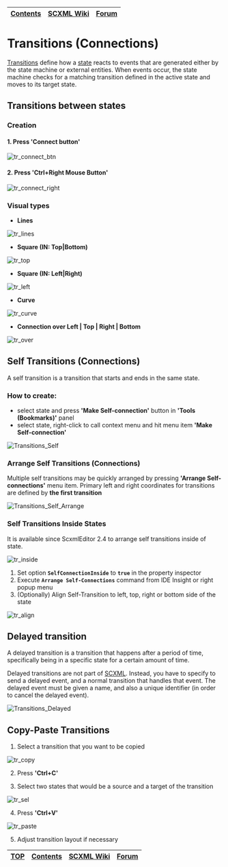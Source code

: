 <a name="top-anchor"/>

| [Contents](../README.md#table-of-contents) | [SCXML Wiki](https://alexzhornyak.github.io/SCXML-tutorial/) | [Forum](https://github.com/alexzhornyak/ScxmlEditor-Tutorial/discussions) |
|---|---|---|

# Transitions (Connections)
[Transitions](https://alexzhornyak.github.io/SCXML-tutorial/Doc/transition.html) define how a [state](https://alexzhornyak.github.io/SCXML-tutorial/Doc/state.html) reacts to events that are generated either by the state machine or external entities. When events occur, the state machine checks for a matching transition defined in the active state and moves to its target state.

## Transitions between states
### Creation
#### 1. Press 'Connect button'
![tr_connect_btn](../Images/Transition_Connect.gif)

#### 2. Press 'Ctrl+Right Mouse Button'
![tr_connect_right](../Images/Transition_ConnectCtrlRight.gif)

### Visual types
* **Lines**

![tr_lines](../Images/Transition_Lines.gif)

* **Square (IN: Top|Bottom)**

![tr_top](../Images/Transition_SquareTop.gif)

* **Square (IN: Left|Right)**

![tr_left](../Images/Transition_SquareLeft.gif)

* **Curve**

![tr_curve](../Images/Transition_Curve.gif)

* **Connection over Left | Top | Right | Bottom**

![tr_over](../Images/Transitions_ConnectionOver.gif)

## Self Transitions (Connections)
A self transition is a transition that starts and ends in the same state.
### How to create:
* select state and press **'Make Self-connection'** button in **'Tools (Bookmarks)'** panel
* select state, right-click to call context menu and hit menu item **'Make Self-connection'**

![Transitions_Self](../Images/Transitions_Self.gif)

### Arrange Self Transitions (Connections)
Multiple self transitions may be quickly arranged by pressing **'Arrange Self-connections'** menu item. Primary left and right coordinates for transitions are defined by **the first transition**

![Transitions_Self_Arrange](../Images/Transitions_Self_Arrange.gif)

### Self Transitions Inside States
It is available since ScxmlEditor 2.4 to arrange self transitions inside of state.

![tr_inside](../Images/Transition_Self_Inside.png)

1. Set option **`SelfConnectionInside`** to **`true`** in the property inspector
2. Execute **`Arrange Self-Connections`** command from IDE Insight or right popup menu
3. (Optionally) Align Self-Transition to left, top, right or bottom side of the state

![tr_align](../Images/Transition_Self_Align.gif)

## Delayed transition
A delayed transition is a transition that happens after a period of time, specifically being in a specific state for a certain amount of time.

Delayed transitions are not part of [SCXML]((https://alexzhornyak.github.io/SCXML-tutorial/)).  Instead, you have to specify to send a delayed event, and a normal transition that handles that event. The delayed event must be given a name, and also a unique identifier (in order to cancel the delayed event).

![Transitions_Delayed](../Images/Transitions_Delayed.gif)

## Copy-Paste Transitions

1. Select a transition that you want to be copied

![tr_copy](../Images/Transitions_Copy_Paste_1.png)

2. Press **'Ctrl+C'**

3. Select two states that would be a source and a target of the transition

![tr_sel](../Images/Transition_Copy_Src_Trg.png)

4. Press **'Ctrl+V'**

![tr_paste](../Images/Transitions_Paste.png)

5. Adjust transition layout if necessary


| [TOP](#top-anchor) | [Contents](../README.md#table-of-contents) | [SCXML Wiki](https://alexzhornyak.github.io/SCXML-tutorial/) | [Forum](https://github.com/alexzhornyak/ScxmlEditor-Tutorial/discussions) |
|---|---|---|---|
